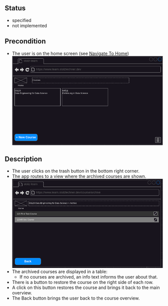 ## Status
- specified
- not implemented

## Precondition
- The user is on the home screen (see [Navigate To Home](./navigate-to-home/navigate-to-home.md))
![Home](../mockups/home.png)

## Description
- The user clicks on the trash button in the bottom right corner.
- The app routes to a view where the archived courses are shown.
![Archived View](../mockups/course-archive.png)
- The archived courses are displayed in a table:
    - If no courses are archived, an info text informs the user about that.
- There is a button to restore the course on the right side of each row.
- A click on this button restores the course and brings it back to the main overview.
- The Back button brings the user back to the course overview.
